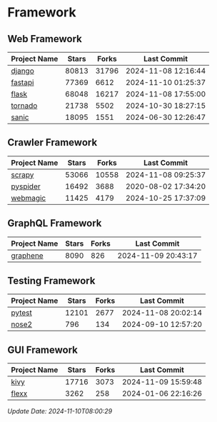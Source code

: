 # Framework

## Web Framework
| Project Name | Stars | Forks | Last Commit |
| ------------ | ----- | ----- | ----------- |
| [django](https://github.com/django/django) | 80813 | 31796 | 2024-11-08 12:16:44 |
| [fastapi](https://github.com/fastapi/fastapi) | 77369 | 6612 | 2024-11-10 01:25:37 |
| [flask](https://github.com/pallets/flask) | 68048 | 16217 | 2024-11-08 17:55:00 |
| [tornado](https://github.com/tornadoweb/tornado) | 21738 | 5502 | 2024-10-30 18:27:15 |
| [sanic](https://github.com/sanic-org/sanic) | 18095 | 1551 | 2024-06-30 12:26:47 |

## Crawler Framework
| Project Name | Stars | Forks | Last Commit |
| ------------ | ----- | ----- | ----------- |
| [scrapy](https://github.com/scrapy/scrapy) | 53066 | 10558 | 2024-11-08 09:25:37 |
| [pyspider](https://github.com/binux/pyspider) | 16492 | 3688 | 2020-08-02 17:34:20 |
| [webmagic](https://github.com/code4craft/webmagic) | 11425 | 4179 | 2024-10-25 17:37:09 |

## GraphQL Framework
| Project Name | Stars | Forks | Last Commit |
| ------------ | ----- | ----- | ----------- |
| [graphene](https://github.com/graphql-python/graphene) | 8090 | 826 | 2024-11-09 20:43:17 |

## Testing Framework
| Project Name | Stars | Forks | Last Commit |
| ------------ | ----- | ----- | ----------- |
| [pytest](https://github.com/pytest-dev/pytest) | 12101 | 2677 | 2024-11-08 20:02:14 |
| [nose2](https://github.com/nose-devs/nose2) | 796 | 134 | 2024-09-10 12:57:20 |

## GUI Framework
| Project Name | Stars | Forks | Last Commit |
| ------------ | ----- | ----- | ----------- |
| [kivy](https://github.com/kivy/kivy) | 17716 | 3073 | 2024-11-09 15:59:48 |
| [flexx](https://github.com/flexxui/flexx) | 3262 | 258 | 2024-01-06 22:16:26 |

*Update Date: 2024-11-10T08:00:29*